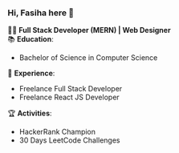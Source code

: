 ### Hi, Fasiha here 👋

👨‍💻 **Full Stack Developer (MERN) | Web Designer**  
📚 **Education**:  
- Bachelor of Science in Computer Science

💼 **Experience**:  
- Freelance Full Stack Developer
- Freelance React JS Developer

🏆 **Activities**:  
- HackerRank Champion  
- 30 Days LeetCode Challenges  
